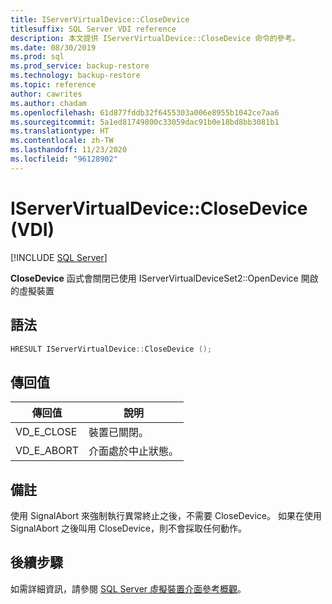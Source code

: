 ```yaml
---
title: IServerVirtualDevice::CloseDevice
titlesuffix: SQL Server VDI reference
description: 本文提供 IServerVirtualDevice::CloseDevice 命令的參考。
ms.date: 08/30/2019
ms.prod: sql
ms.prod_service: backup-restore
ms.technology: backup-restore
ms.topic: reference
author: cawrites
ms.author: chadam
ms.openlocfilehash: 61d877fddb32f6455303a006e8955b1042ce7aa6
ms.sourcegitcommit: 5a1ed81749800c33059dac91b0e18bd8bb3081b1
ms.translationtype: HT
ms.contentlocale: zh-TW
ms.lasthandoff: 11/23/2020
ms.locfileid: "96128902"
---
```

# <a name="iservervirtualdeviceclosedevice-vdi"></a>IServerVirtualDevice::CloseDevice (VDI)

[!INCLUDE [SQL Server](../../../includes/applies-to-version/sqlserver.md)]

**CloseDevice** 函式會關閉已使用 IServerVirtualDeviceSet2::OpenDevice 開啟的虛擬裝置

## <a name="syntax"></a>語法

```c
HRESULT IServerVirtualDevice::CloseDevice ();
```

## <a name="return-value"></a>傳回值

|傳回值 | 說明 |
|---|---|
| VD_E_CLOSE | 裝置已關閉。 |
| VD_E_ABORT | 介面處於中止狀態。 |

## <a name="remarks"></a>備註

使用 SignalAbort 來強制執行異常終止之後，不需要 CloseDevice。 如果在使用 SignalAbort 之後叫用 CloseDevice，則不會採取任何動作。

## <a name="next-steps"></a>後續步驟

如需詳細資訊，請參閱 [SQL Server 虛擬裝置介面參考概觀](reference-virtual-device-interface.md)。
